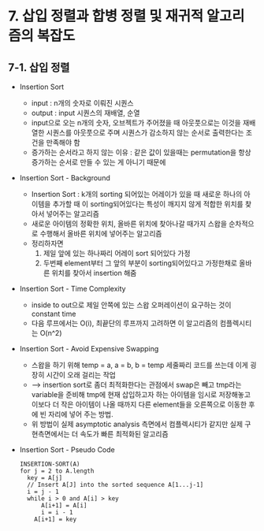 # 7. 삽입 정렬과 합병 정렬 및 재귀적 알고리즘의 복잡도

## 7-1. 삽입 정렬

- Insertion Sort

  - input : n개의 숫자로 이뤄진 시퀀스
  - output : input 시퀀스의 재배열, 순열
  - input으로 오는 n개의 숫자, 오브젝트가 주어졌을 때 아웃풋으로는 이것을 재배열한 시퀀스를 아웃풋으로 주며 시퀀스가 감소하지 않는 순서로 출력한다는 조건을 만족해야 함
  - 증가하는 순서라고 하지 않는 이유 : 같은 값이 있을때는 permutation을 항상 증가하는 순서로 만들 수 있는 게 아니기 때문에

- Insertion Sort - Background

  - Insertion Sort : k개의 sorting 되어있는 어레이가 있을 때 새로운 하나의 아이템을 추가할 때 이 sorting되어있다는 특성이 깨지지 않게 적합한 위치를 찾아서 넣어주는 알고리즘
  - 새로운 아이템의 정확한 위치, 올바른 위치에 찾아나갈 때가지 스왑을 순차적으로 수행해서 올바른 위치에 넣어주는 알고리즘
  - 정리하자면
    1. 제일 앞에 있는 하나짜리 어레이 sort 되어있다 가정
    2.  두번째 element부터 그 앞의 부분이 sorting되어있다고 가정한채로 올바른 위치를 찾아서 insertion 해줌

- Insertion Sort - Time Complexity

  - inside to out으로 제일 안쪽에 있는 스왑 오퍼레이션이 요구하는 것이  constant time
  - 다음 루프에서는 O(i), 최끝단의 루프까지 고려하면 이 알고리즘의 컴플렉시티는 O(n^2)

- Insertion Sort - Avoid Expensive Swapping

  - 스왑을 하기 위해 temp = a, a = b, b = temp 세줄짜리 코드를 쓰는데 이게 굉장히 시간이 오래 걸리는 작업 
  - ⟶ insertion sort로 좀더 최적화한다는 관점에서 swap은 빼고 tmp라는 variable을 준비해 tmp에 현재 삽입하고자 하는 아이템을 임시로 저장해놓고 이보다 더 작은 아이템이 나올 때까지 다른 element들을 오른쪽으로 이동한 후에 빈 자리에 넣어 주는 방법.
  - 위 방법이 실제 asymptotic analysis 측면에서 컴플렉시티가 같지만 실제 구현측면에서는 더 속도가 빠른 최적화된 알고리즘

- Insertion Sort - Pseudo Code

  ```
  INSERTION-SORT(A)
  for j = 2 to A.length
  	key = A[j]
  	// Insert A[J] into the sorted sequence A[1...j-1]
  	i = j - 1
  	while i > 0 and A[i] > key
  		A[i+1] = A[i]
  		i = i - 1
      A[i+1] = key
  ```



